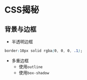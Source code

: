 # CSS揭秘

## 背景与边框

- 半透明边框
```css
border:10px solid rgba(0, 0, 0, .1);
```
- 多重边框
  - 使用`outline`
  - 使用`box-shadow`



